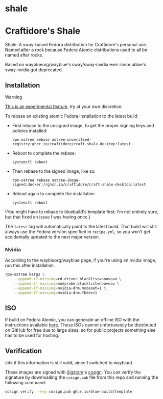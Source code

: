 # shale

# Craftidore's Shale

Shale: A sway-based Fedora distribution for Craftidore's personal use. Named after a rock because Fedora Atomic distributions used to all be named after rocks.

Based on wayblueorg/wayblue's sway/sway-nvidia ever since ublue's sway-nvidia got deprecated.

## Installation

> [!WARNING]  
> [This is an experimental feature](https://www.fedoraproject.org/wiki/Changes/OstreeNativeContainerStable), try at your own discretion.

To rebase an existing atomic Fedora installation to the latest build:

- First rebase to the unsigned image, to get the proper signing keys and policies installed:
  ```
  rpm-ostree rebase ostree-unverified-registry:ghcr.io/craftidore/craft-shale-desktop:latest
  ```
- Reboot to complete the rebase:
  ```
  systemctl reboot
  ```
- Then rebase to the signed image, like so:
  ```
  rpm-ostree rebase ostree-image-signed:docker://ghcr.io/craftidore/craft-shale-desktop:latest
  ```
- Reboot again to complete the installation
  ```
  systemctl reboot
  ```

(You might have to rebase to bluebuild's template first; I'm not entirely sure,
but that fixed an issue I was having once.)

The `latest` tag will automatically point to the latest build. That build will still always use the Fedora version specified in `recipe.yml`, so you won't get accidentally updated to the next major version.

### Nvidia

According to the waybluorg/wayblue page, if you're using an nvidia image,
run this after installation.

```bash
rpm-ostree kargs \
    --append-if-missing=rd.driver.blacklist=nouveau \
    --append-if-missing=modprobe.blacklist=nouveau \
    --append-if-missing=nvidia-drm.modeset=1 \
    --append-if-missing=nvidia-drm.fbdev=1
```

## ISO

If build on Fedora Atomic, you can generate an offline ISO with the instructions available [here](https://blue-build.org/learn/universal-blue/#fresh-install-from-an-iso). These ISOs cannot unfortunately be distributed on GitHub for free due to large sizes, so for public projects something else has to be used for hosting.

## Verification

(idk if this information is still valid, since I switched to wayblue)

These images are signed with [Sigstore](https://www.sigstore.dev/)'s [cosign](https://github.com/sigstore/cosign). You can verify the signature by downloading the `cosign.pub` file from this repo and running the following command:

```bash
cosign verify --key cosign.pub ghcr.io/blue-build/template
```
